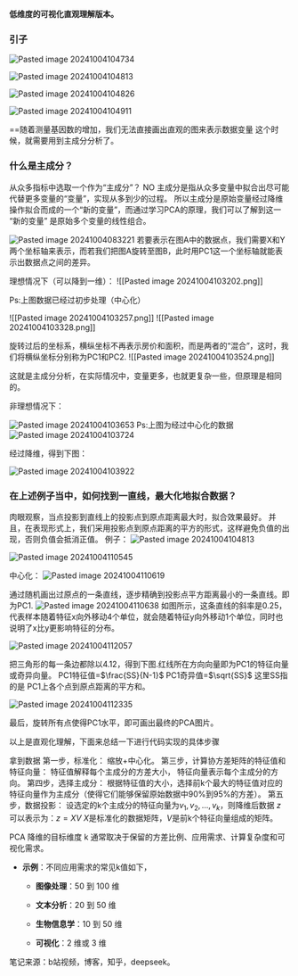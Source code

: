 **低维度的可视化直观理解版本。**
### 引子

![Pasted image 20241004104734](https://erin-53347-1330131220.cos.ap-guangzhou.myqcloud.com/202410101040878.png)

![Pasted image 20241004104813](https://erin-53347-1330131220.cos.ap-guangzhou.myqcloud.com/202410101040840.png)

![Pasted image 20241004104826](https://erin-53347-1330131220.cos.ap-guangzhou.myqcloud.com/202410101040243.png)


![Pasted image 20241004104911](https://erin-53347-1330131220.cos.ap-guangzhou.myqcloud.com/202410101040222.png)

==随着测量基因数的增加，我们无法直接画出直观的图来表示数据变量
这个时候，就需要用到主成分分析了。


### 什么是主成分？
从众多指标中选取一个作为“主成分”？ NO
主成分是指从众多变量中拟合出尽可能代替更多变量的“变量”，实现从多到少的过程。
所以主成分是原始变量经过降维操作拟合而成的一个“新的变量”，而通过学习PCA的原理，我们可以了解到这一 “新的变量” 是原始多个变量的线性组合。

![Pasted image 20241004083221](https://erin-53347-1330131220.cos.ap-guangzhou.myqcloud.com/202410101040446.png)
若要表示在图A中的数据点，我们需要X和Y两个坐标轴来表示，而若我们把图A旋转至图B，此时用PC1这一个坐标轴就能表示出数据点之间的差异。

理想情况下（可以降到一维）：
![[Pasted image 20241004103202.png]]

Ps:上图数据已经过初步处理（中心化）

![[Pasted image 20241004103257.png]]
![[Pasted image 20241004103328.png]]

旋转过后的坐标系，横纵坐标不再表示房价和面积，而是两者的“混合”，这时，我们将横纵坐标分别称为PC1和PC2.
![[Pasted image 20241004103524.png]]


这就是主成分分析，在实际情况中，变量更多，也就更复杂一些，但原理是相同的。

非理想情况下：

![Pasted image 20241004103653](https://erin-53347-1330131220.cos.ap-guangzhou.myqcloud.com/202410101040047.png)
Ps:上图为经过中心化的数据
![Pasted image 20241004103724](https://erin-53347-1330131220.cos.ap-guangzhou.myqcloud.com/202410101040083.png)

经过降维，得到下图：

![Pasted image 20241004103922](https://erin-53347-1330131220.cos.ap-guangzhou.myqcloud.com/202410101040603.png)



### 在上述例子当中，如何找到一直线，最大化地拟合数据？
肉眼观察，当点投影到直线上的投影点到原点距离最大时，拟合效果最好。
并且，在表现形式上，我们采用投影点到原点距离的平方的形式，这样避免负值的出现，否则负值会抵消正值。
例子：
![Pasted image 20241004104813](https://erin-53347-1330131220.cos.ap-guangzhou.myqcloud.com/202410101040840.png)

![Pasted image 20241004110545](https://erin-53347-1330131220.cos.ap-guangzhou.myqcloud.com/202410101040382.png)

中心化：
![Pasted image 20241004110619](https://erin-53347-1330131220.cos.ap-guangzhou.myqcloud.com/202410101040545.png)

通过随机画出过原点的一条直线，逐步精确到投影点平方距离最小的一条直线。即为PC1.
![Pasted image 20241004110638](https://erin-53347-1330131220.cos.ap-guangzhou.myqcloud.com/202410101040807.png)
如图所示，这条直线的斜率是0.25，代表样本随着特征x向外移动4个单位，就会随着特征y向外移动1个单位，同时也说明了x比y更影响特征的分布。



![Pasted image 20241004112057](https://erin-53347-1330131220.cos.ap-guangzhou.myqcloud.com/202410101041562.png)


把三角形的每一条边都除以4.12，得到下图.红线所在方向向量即为PC1的特征向量或奇异向量。
PC1特征值=$\frac{SS}{N-1}$
PC1奇异值=$\sqrt{SS}$
这里SS指的是 PC1上各个点到原点距离的平方和。

![Pasted image 20241004112335](https://erin-53347-1330131220.cos.ap-guangzhou.myqcloud.com/202410101041481.png)

最后，旋转所有点使得PC1水平，即可画出最终的PCA图片。



以上是直观化理解，下面来总结一下进行代码实现的具体步骤

拿到数据
第一步，标准化：
	 缩放+中心化。
第三步，计算协方差矩阵的特征值和特征向量：
	特征值解释每个主成分的方差大小，
	特征向量表示每个主成分的方向。
第四步，选择主成分：
	 根据特征值的大小，选择前k个最大的特征值对应的特征向量作为主成分（使得它们能够保留原始数据中90%到95%的方差）。
第五步，数据投影：
	 设选定的k个主成分的特征向量为$v_1,v_2,\dots,v_k$，则降维后数据 $z$ 可以表示为：$z=XV$
	 $X$是标准化的数据矩阵，$V$是前k个特征向量组成的矩阵。


PCA 降维的目标维度 k 通常取决于保留的方差比例、应用需求、计算复杂度和可视化需求。
- **示例**：不同应用需求的常见k值如下，
    
    - **图像处理**：50 到 100 维
        
    - **文本分析**：20 到 50 维
        
    - **生物信息学**：10 到 50 维
        
    - **可视化**：2 维或 3 维


笔记来源：b站视频，博客，知乎，deepseek。


